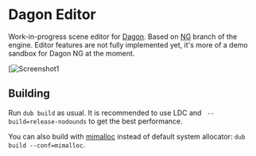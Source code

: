 # Dagon Editor
Work-in-progress scene editor for [Dagon](https://github.com/gecko0307/dagon). Based on [NG](https://github.com/gecko0307/dagon/tree/dagon-ng) branch of the engine. Editor features are not fully implemented yet, it's more of a demo sandbox for Dagon NG at the moment.

[![Screenshot1](https://1.bp.blogspot.com/-IaDVtXOtJZw/XWG0FeJPFuI/AAAAAAAAEHQ/lk9WdRFGlegSSt0hnNLFEdGw_6XyrS7NgCLcBGAs/s1600/ng-terrain-bushes.jpg)

## Building
Run `dub build` as usual. It is recommended to use LDC and ` --build=release-nodounds` to get the best performance.

You can also build with [mimalloc](https://github.com/microsoft/mimalloc) instead of default system allocator: `dub build --conf=mimalloc`.
